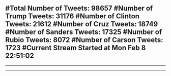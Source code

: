 #Total Number of Tweets: 98657 
#Number of Trump Tweets: 31176
#Number of Clinton Tweets: 21612
#Number of Cruz Tweets: 18749
#Number of Sanders Tweets: 17325
#Number of Rubio Tweets: 8072
#Number of Carson Tweets: 1723
#Current Stream Started at Mon Feb  8 22:51:02
---
---
---
